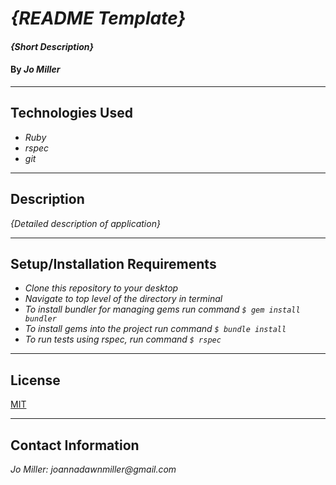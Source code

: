 # _{README Template}_

#### _{Short Description}_

#### By _**Jo Miller**_

---

## Technologies Used

* _Ruby_
* _rspec_
* _git_

---

## Description

_{Detailed description of application}_

---

## Setup/Installation Requirements

* _Clone this repository to your desktop_
* _Navigate to top level of the directory in terminal_
* _To install bundler for managing gems run command `$ gem install bundler`_
* _To install gems into the project run command `$ bundle install`_
* _To run tests using rspec, run command `$ rspec`_

---

## License

[MIT](LICENSE.txt)

---

## Contact Information

_Jo Miller: joannadawnmiller@gmail.com_